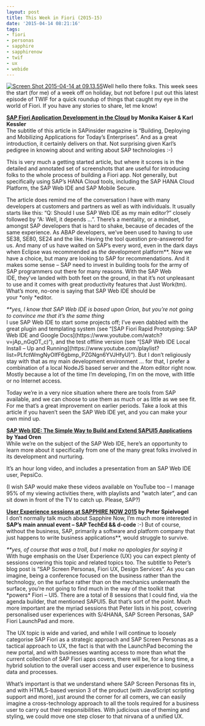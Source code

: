 ```yaml
---
layout: post
title: This Week in Fiori (2015-15)
date: '2015-04-14 08:21:16'
tags:
- fiori
- personas
- sapphire
- sapphirenow
- twif
- ux
- webide
---
```



[![Screen Shot 2015-04-14 at 09.13.55](/wp-content/uploads/2015/04/Screen-Shot-2015-04-14-at-09.13.55-150x150.png)](/wp-content/uploads/2015/04/Screen-Shot-2015-04-14-at-09.13.55.png)Well hello there folks. This week sees the start (for me) of a week off on holiday, but not before I put out this latest episode of TWIF for a quick roundup of things that caught my eye in the world of Fiori. If you have any stories to share, let me know!

**[SAP Fiori Application Development in the Cloud](http://sapinsider.wispubs.com/Assets/Articles/2015/April/SPI-SAP-Fiori-application-development-in-the-cloud) by Monika Kaiser & Karl Kessler**  
 The subtitle of this article in SAPinsider magazine is “Building, Deploying and Mobilizing Applications for Today’s Enterprises”. And as a great introduction, it certainly delivers on that. Not surprising given Karl’s pedigree in knowing about and writing about SAP technologies :-)

This is very much a getting started article, but where it scores is in the detailed and annotated set of screenshots that are useful for introducing folks to the whole process of building a Fiori app. Not generally, but specifically using SAP’s HANA Cloud tools, including the SAP HANA Cloud Platform, the SAP Web IDE and SAP Mobile Secure.

The article does remind me of the conversation I have with many developers at customers and partners as well as with individuals. It usually starts like this: “Q: Should I use SAP Web IDE as my main editor?” closely followed by “A: Well, it depends …”. There’s a mentality, or a mindset, amongst SAP developers that is hard to shake, because of decades of the same experience. As ABAP developers, we’ve been used to having to use SE38, SE80, SE24 and the like. Having the tool question pre-answered for us. And many of us have waited on SAP’s every word, even in the dark days when Eclipse was recommended as *the* development platform**. Now we have a choice, but many are looking to SAP for recommendations. And it makes some sense – SAP need to invest in building tools for the army of SAP programmers out there for many reasons. With the SAP Web IDE, they’ve landed with both feet on the ground, in that it’s not unpleasant to use and it comes with great productivity features that Just Work(tm). What’s more, no-one is saying that SAP Web IDE should be your *only *editor.

<address>**yes, I know that SAP Web IDE is based upon Orion, but you’re not going to convince me that it’s the same thing</address>I use SAP Web IDE to start some projects off; I’ve even dabbled with the great plugin and templating system (see “[SAP Fiori Rapid Prototyping: SAP Web IDE and Google Docs](https://www.youtube.com/watch?v=jAp_nGqOT_c)“), and the test offline version (see “[SAP Web IDE Local Install – Up and Running](https://www.youtube.com/playlist?list=PLfctWmgNyOIfF6gbmp_PZGNgn6YVJHfyU)“). But I don’t religiously stay with that as my main development environment … for that, I prefer a combination of a local NodeJS based server and the Atom editor right now. Mostly because a lot of the time I’m developing, I’m on the move, with little or no Internet access.

Today we’re in a very nice situation where there are tools from SAP available, and we can choose to use them as much or as little as we see fit. For me that’s a great improvement on earlier periods. Take a look at this article if you haven’t seen the SAP Web IDE yet, and you can make your own mind up.

**[SAP Web IDE: The Simple Way to Build and Extend SAPUI5 Applications](http://scn.sap.com/community/developer-center/front-end/blog/2015/04/07/sap-web-ide--the-simple-way-to-build-and-extend-sapui5-applications) by Yaad Oren**  
 While we’re on the subject of the SAP Web IDE, here’s an opportunity to learn more about it specifically from one of the many great folks involved in its development and nurturing.

It’s an hour long video, and includes a presentation from an SAP Web IDE user, PepsiCo.

(I wish SAP would make these videos available on YouTube too – I manage 95% of my viewing activities there, with playlists and “watch later”, and can sit down in front of the TV to catch up. Please, SAP?)

**[User Experience sessions at SAPPHIRE NOW 2015](http://scn.sap.com/community/gui/blog/2015/04/08/user-experience-sessions-at-sapphire-now-2015-sap-screen-personas-fiori-ux-design-services/) by Peter Spielvogel**  
 I don’t normally talk much about Sapphire Now, I’m much more interested in **SAP’s main annual event – SAP TechEd && d-code** :-) But of course, without the business, SAP, primarily a software and platform company that just happens to write business applications**, would struggle to survive.

<address>**yes, of course that was a troll, but I make no apologies for saying it</address>With huge emphasis on the User Experience (UX) you can expect plenty of sessions covering this topic and related topics too. The subtitle to Peter’s blog post is “SAP Screen Personas, Fiori UX, Design Services”. As you can imagine, being a conference focused on the business rather than the technology, on the surface rather than on the mechanics underneath the surface, you’re not going to find much in the way of the toolkit that *powers* Fiori – UI5. There are a total of 8 sessions that I could find, via the agenda builder, that mentioned SAPUI5. But that’s sort of the point. Much more important are the myriad sessions that Peter lists in his post, covering personalised user experiences with S/4HANA, SAP Screen Personas, SAP Fiori LaunchPad and more.

The UX topic is wide and varied, and while I will continue to loosely categorise SAP Fiori as a strategic approach and SAP Screen Personas as a tactical approach to UX, the fact is that with the LaunchPad becoming the new portal, and with businesses wanting access to more than what the current collection of SAP Fiori apps covers, there will be, for a long time, a hybrid solution to the overall user access and user experience to business data and processes.

What’s important is that we understand where SAP Screen Personas fits in, and with HTML5-based version 3 of the product (with JavaScript scripting support and more), just around the corner for all comers, we can easily imagine a cross-technology approach to all the tools required for a business user to carry out their responsibilities. With judicious use of theming and styling, we could move one step closer to that nirvana of a unified UX.

 


